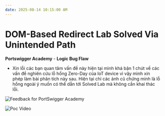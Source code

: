 ```yaml
---
date: 2025-08-14 10:15:00 AM
---
```


# DOM-Based Redirect Lab Solved Via Unintended Path
**Portswigger Academy** - **Logic Bug Flaw**

- Xin lỗi các bạn quan tâm vấn đề này hiện tại mình khá bận 1 chút về các vấn đề nghiên cứu lỗ hổng Zero-Day của IoT device vì vậy mình xin phép làm bài phân tích này sau. Hiện tại chỉ các ảnh cũ chứng minh là lỗ hổng ngoài ý muốn có thể dẫn tới Solved Lab mà không cần khai thác lỗi.

![Feedback for PortSwigger Academy](https://thewindghost.github.io/posts/image-post/dom_based_open_redirect/image1.png)


![Poc Video](https://thewindghost.github.io/posts/image-post/dom_based_open_redirect/poc_dom_based_open_redirect.gif)


